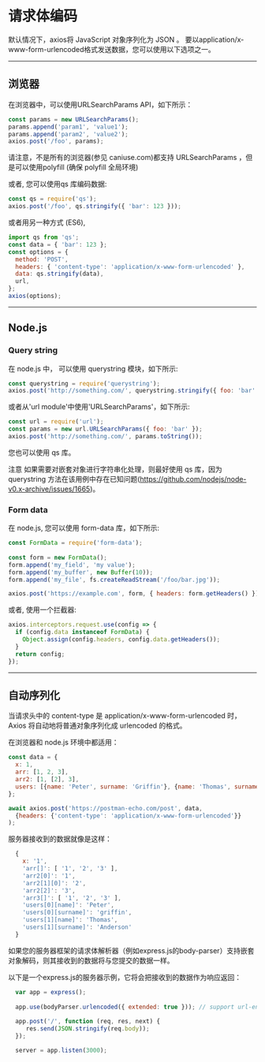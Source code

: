 # 请求体编码

默认情况下，axios将 JavaScript 对象序列化为 JSON 。 要以application/x-www-form-urlencoded格式发送数据，您可以使用以下选项之一。

---

## 浏览器

在浏览器中，可以使用URLSearchParams API，如下所示：

```javascript
const params = new URLSearchParams();
params.append('param1', 'value1');
params.append('param2', 'value2');
axios.post('/foo', params);
```

请注意，不是所有的浏览器(参见 caniuse.com)都支持 URLSearchParams ，但是可以使用polyfill (确保 polyfill 全局环境)

或者, 您可以使用qs 库编码数据:

```javascript
const qs = require('qs');
axios.post('/foo', qs.stringify({ 'bar': 123 }));
```

或者用另一种方式 (ES6),

```javascript
import qs from 'qs';
const data = { 'bar': 123 };
const options = {
  method: 'POST',
  headers: { 'content-type': 'application/x-www-form-urlencoded' },
  data: qs.stringify(data),
  url,
};
axios(options);
```

---

## Node.js

### Query string

在 node.js 中， 可以使用 querystring 模块，如下所示:

```javascript
const querystring = require('querystring');
axios.post('http://something.com/', querystring.stringify({ foo: 'bar' }));
```

或者从'url module'中使用'URLSearchParams'，如下所示:

```javascript
const url = require('url');
const params = new url.URLSearchParams({ foo: 'bar' });
axios.post('http://something.com/', params.toString());
```

您也可以使用 qs 库。

注意
如果需要对嵌套对象进行字符串化处理，则最好使用 qs 库，因为 querystring 方法在该用例中存在已知问题(https://github.com/nodejs/node-v0.x-archive/issues/1665)。

### Form data

在 node.js, 您可以使用 form-data 库，如下所示:

```javascript
const FormData = require('form-data');
 
const form = new FormData();
form.append('my_field', 'my value');
form.append('my_buffer', new Buffer(10));
form.append('my_file', fs.createReadStream('/foo/bar.jpg'));

axios.post('https://example.com', form, { headers: form.getHeaders() })
```

或者, 使用一个拦截器:

```javascript
axios.interceptors.request.use(config => {
  if (config.data instanceof FormData) {
    Object.assign(config.headers, config.data.getHeaders());
  }
  return config;
});
```

---

## 自动序列化

当请求头中的 content-type 是 application/x-www-form-urlencoded 时，Axios 将自动地将普通对象序列化成 urlencoded 的格式。

在浏览器和 node.js 环境中都适用：

```javascript
const data = {
  x: 1,
  arr: [1, 2, 3],
  arr2: [1, [2], 3],
  users: [{name: 'Peter', surname: 'Griffin'}, {name: 'Thomas', surname: 'Anderson'}],
};

await axios.post('https://postman-echo.com/post', data,
  {headers: {'content-type': 'application/x-www-form-urlencoded'}}
);
```

服务器接收到的数据就像是这样：

```javascript
  {
    x: '1',
    'arr[]': [ '1', '2', '3' ],
    'arr2[0]': '1',
    'arr2[1][0]': '2',
    'arr2[2]': '3',
    'arr3[]': [ '1', '2', '3' ],
    'users[0][name]': 'Peter',
    'users[0][surname]': 'griffin',
    'users[1][name]': 'Thomas',
    'users[1][surname]': 'Anderson'
  }
```

如果您的服务器框架的请求体解析器（例如express.js的body-parser）支持嵌套对象解码，则其接收到的数据将与您提交的数据一样。

以下是一个express.js的服务器示例，它将会把接收到的数据作为响应返回：

```javascript
  var app = express();
  
  app.use(bodyParser.urlencoded({ extended: true })); // support url-encoded bodies
  
  app.post('/', function (req, res, next) {
     res.send(JSON.stringify(req.body));
  });

  server = app.listen(3000);
```
